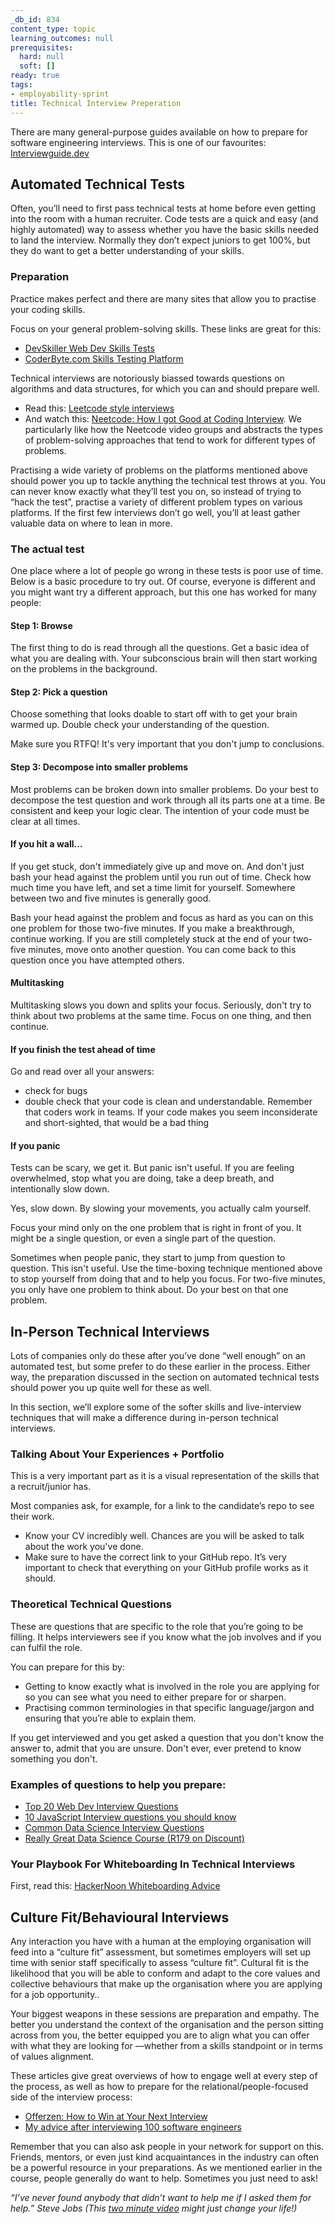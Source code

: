 ```yaml
---
_db_id: 834
content_type: topic
learning_outcomes: null
prerequisites:
  hard: null
  soft: []
ready: true
tags:
- employability-sprint
title: Technical Interview Preperation
---
```


There are many general-purpose guides available on how to prepare for software engineering interviews. This is one of our favourites: [Interviewguide.dev](https://interviewguide.dev/)

## Automated Technical Tests
Often, you’ll need to first pass technical tests at home before even getting into the room with a human recruiter. Code tests are a quick and easy (and highly automated) way to assess whether you have the basic skills needed to land the interview. Normally they don’t expect juniors to get 100%, but they do want to get a better understanding of your skills.

### Preparation
Practice makes perfect and there are many  sites that allow you to practise your coding skills.

Focus on your general problem-solving skills. These links are great for this: 
- [DevSkiller Web Dev Skills Tests](https://devskiller.com/coding-tests-skill/web-development/#)
- [CoderByte.com Skills Testing Platform](https://coderbyte.com/?utm_campaign=Employer%20-%20coderbyte.com/organizations&utm_source=orange_top_bar)

Technical interviews are notoriously biassed towards questions on algorithms and data structures, for which you can and should prepare well.
- Read this: [Leetcode style interviews](https://interviewguide.dev/leetcode)
- And watch this: [Neetcode: How I got Good at Coding Interview](https://www.youtube.com/watch?v=SVvr3ZjtjI8&ab_channel=NeetCode). We particularly like how the Neetcode video groups and abstracts the types of problem-solving approaches that tend to work for different types of problems. 


Practising a wide variety of problems on the platforms mentioned above should power you up to tackle anything the technical test throws at you. You can never know exactly what they’ll test you on, so instead of trying to “hack the test”, practise a variety of different problem types on various platforms. If the first few interviews don’t go well, you’ll at least gather valuable data on where to lean in more.

### The actual test
One place where a lot of people go wrong in these tests is poor use of time. Below is a basic procedure to try out. Of course, everyone is different and you might want try a different approach, but this one has worked for many people:

#### Step 1: Browse
The first thing to do is read through all the questions. Get a basic idea of what you are dealing with. Your subconscious brain will then start working on the problems in the background. 

#### Step 2: Pick a question
Choose something that looks doable to start off with to get your brain warmed up. Double check your understanding of the question.

Make sure you RTFQ! It's very important that you don't jump to conclusions.

#### Step 3: Decompose into smaller problems
Most problems can be broken down into smaller problems. Do your best to decompose the test question and work through all its parts one at a time. Be consistent and keep your logic clear. The intention of your code must be clear at all times.


#### If you hit a wall...
If you get stuck, don't immediately give up and move on. And don't just bash your head against the problem until you run out of time. Check how much time you have left, and set a time limit for yourself. Somewhere between two and five minutes is generally good.

Bash your head against the problem and focus as hard as you can on this one problem for those two-five minutes. 
If you make a breakthrough, continue working. If you are still completely stuck at the end of your two-five minutes, move onto another question. You can come back to this question once you have attempted others. 

#### Multitasking
Multitasking slows you down and splits your focus. Seriously, don't try to think about two problems at the same time. Focus on one thing, and then continue.

#### If you finish the test ahead of time
Go and read over all your answers:
- check for bugs
- double check that your code is clean and understandable. Remember that coders work in teams. If your code makes you seem inconsiderate and short-sighted, that would be a bad thing

#### If you panic
Tests can be scary, we get it. But panic isn't useful. If you are feeling overwhelmed, stop what you are doing, take a deep breath, and intentionally slow down.

Yes, slow down. By slowing your movements, you actually calm yourself.

Focus your mind only on the one problem that is right in front of you. It might be a single question, or even a single part of the question.

Sometimes when people panic, they start to jump from question to question. This isn't useful. Use the time-boxing technique mentioned above to stop yourself from doing that and to help you focus. For two-five minutes, you only have one problem to think about. Do your best on that one problem.
 

## In-Person Technical Interviews
Lots of companies only do these after you’ve done “well enough” on an automated test, but some prefer to do these earlier in the process. Either way, the preparation discussed in the section on automated technical tests should power you up quite well for these as well. 

In this section, we’ll explore some of the softer skills and live-interview techniques that will make a difference during in-person technical interviews. 

### Talking About Your Experiences + Portfolio
This is a very important part as it is a visual representation of the skills that a recruit/junior has.

Most companies ask, for example, for a link to the candidate’s repo to see their work.
- Know your CV incredibly well. Chances are you will be asked to talk about the work you've done.
- Make sure to have the correct link to your GitHub repo. It’s very important to check that everything on your GitHub profile works as it should.

### Theoretical Technical Questions
These are questions that are specific to the role that you’re going to be filling.
It helps interviewers see if you know what the job involves and if you can fulfil the role.

You can prepare for this by:
- Getting to know exactly what is involved in the role you are applying for so you can see what you need to either prepare for or sharpen.
- Practising common terminologies in that specific language/jargon and ensuring that you’re able to explain them.

If you get interviewed and you get asked a question that you don't know the answer to, admit that you are unsure. Don't ever, ever pretend to know something you don't.

### Examples of questions to help you prepare: 
- [Top 20 Web Dev Interview Questions](https://learning.naukri.com/articles/top-20-web-developer-interview-questions-answers/)
- [10 JavaScript Interview questions you should know](https://medium.com/javascript-scene/10-interview-questions-every-javascript-developer-should-know-6fa6bdf5ad95)
- [Common Data Science Interview Questions](https://www.simplilearn.com/tutorials/data-science-tutorial/data-science-interview-questions)
- [Really Great Data Science Course (R179 on Discount)](https://www.udemy.com/course/data-science-interview-preparation-guide/)

### Your Playbook For Whiteboarding In Technical Interviews
First, read this: [HackerNoon Whiteboarding Advice](https://hackernoon.com/the-best-whiteboard-interview-advice-i-ever-received-3ebbfa72e4a)

## Culture Fit/Behavioural Interviews
Any interaction you have with a human at the employing organisation will feed into a “culture fit” assessment, but sometimes employers will set up time with senior staff specifically to assess “culture fit”. 
Cultural fit is the likelihood that you will be able to conform and adapt to the core values and collective behaviours that make up the organisation where you are applying for a job opportunity..

Your biggest weapons in these sessions are preparation and empathy. The better you understand the context of the organisation and the person sitting across from you, the better equipped you are to align what you can offer with what they are looking for ––whether from a skills standpoint or in terms of values alignment. 

These articles give great overviews of how to engage well at every step of the process, as well as how to prepare for the relational/people-focused side of the interview process: 
- [Offerzen: How to Win at Your Next Interview](https://www.offerzen.com/blog/how-to-kick-ass-at-your-next-interview)
- [My advice after interviewing 100 software engineers](https://medium.com/swlh/my-advice-after-interviewing-100-software-engineers-e34bc3cbc669)

Remember that you can also ask people in your network for support on this. Friends, mentors, or even just kind acquaintances in the industry can often be a powerful resource in your preparations. As we mentioned earlier in the course, people generally do want to help. Sometimes you just need to ask!

*“I’ve never found anybody that didn’t want to help me if I asked them for help.” 
Steve Jobs (This [two minute video](https://www.youtube.com/watch?v=zkTf0LmDqKI&ab_channel=SiliconValleyHistoricalAssociation) might just change your life!)*